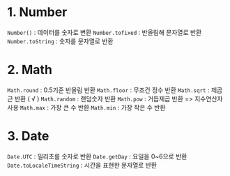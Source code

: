 # 1. Number

`Number()` : 데이터를 숫자로 변환
`Number.tofixed` : 반올림해 문자열로 반환
`Number.toString` : 숫자를 문자열로 반환

# 2. Math

`Math.round` : 0.5기준 반올림 반환
`Math.floor` : 무조건 정수 반환
`Math.sqrt` : 제곱근 반환 ( √ )
`Math.random` : 랜덤숫자 반환
`Math.pow` : 거듭제곱 반환 => 지수연산자사용
`Math.max` : 가장 큰 수 반환
`Math.min` : 가장 작은 수 반환

# 3. Date

`Date.UTC` : 밀리초를 숫자로 반환
`Date.getDay` : 요일을 0~6으로 반환
`Date.toLocaleTimeString` : 시간을 표현한 문자열로 반환
